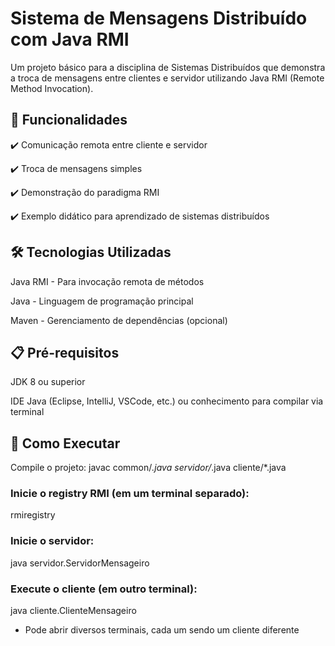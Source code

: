 # Sistema de Mensagens Distribuído com Java RMI
Um projeto básico para a disciplina de Sistemas Distribuídos que demonstra a troca de mensagens entre clientes e servidor utilizando Java RMI (Remote Method Invocation).

## 🚀 Funcionalidades
✔️ Comunicação remota entre cliente e servidor

✔️ Troca de mensagens simples

✔️ Demonstração do paradigma RMI

✔️ Exemplo didático para aprendizado de sistemas distribuídos

## 🛠️ Tecnologias Utilizadas
Java RMI - Para invocação remota de métodos

Java - Linguagem de programação principal

Maven - Gerenciamento de dependências (opcional)

## 📋 Pré-requisitos
JDK 8 ou superior

IDE Java (Eclipse, IntelliJ, VSCode, etc.) ou conhecimento para compilar via terminal

## 🔧 Como Executar


Compile o projeto:
javac common/*.java servidor/*.java cliente/*.java

### Inicie o registry RMI (em um terminal separado):
rmiregistry

### Inicie o servidor:
java servidor.ServidorMensageiro

### Execute o cliente (em outro terminal):
java cliente.ClienteMensageiro
* Pode abrir diversos terminais, cada um sendo um cliente diferente
